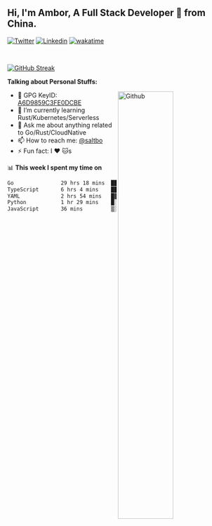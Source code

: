 ## Hi, I'm Ambor, A Full Stack Developer 🚀 from China.

[![Twitter](https://img.shields.io/badge/-saltbo-1ca0f1?style=flat&logo=twitter&logoColor=white)](https://twitter.com/rdsaltbo)
[![Linkedin](https://img.shields.io/badge/-saltbo-blue?style=flat&logo=Linkedin&logoColor=white)](https://www.linkedin.com/in/saltbo/)
[![wakatime](https://wakatime.com/badge/user/f82b1c77-faab-48cd-aef5-a12c0aff104b.svg)](https://wakatime.com/@f82b1c77-faab-48cd-aef5-a12c0aff104b)

&nbsp;  

[![GitHub Streak](http://github-readme-streak-stats.herokuapp.com?user=saltbo&hide_border=true&date_format=M%20j%5B%2C%20Y%5D)](https://git.io/streak-stats)

**Talking about Personal Stuffs:**
<!-- Any image aligned to the right. Beware the width  -->
<img width="50%" align="right" alt="Github" src="https://raw.githubusercontent.com/saltbo/saltbo/master/images/git-header.svg" />

- 🤘 GPG KeyID: [A6D9859C3FE0DCBE](https://saltbo.cn/pgp_keys.asc)
- 🌱 I’m currently learning Rust/Kubernetes/Serverless
- 💬 Ask me about anything related to Go/Rust/CloudNative
- 📫 How to reach me: [@saltbo](https://t.me/saltbo)
- ⚡ Fun fact: I :heart: :cat:s


📊 **This week I spent my time on**
<!--START_SECTION:waka-->

```txt
Go               29 hrs 18 mins  █████████████████▒░░░░░░░   69.67 %
TypeScript       6 hrs 4 mins    ███▓░░░░░░░░░░░░░░░░░░░░░   14.43 %
YAML             2 hrs 54 mins   █▓░░░░░░░░░░░░░░░░░░░░░░░   06.91 %
Python           1 hr 29 mins    █░░░░░░░░░░░░░░░░░░░░░░░░   03.56 %
JavaScript       36 mins         ▒░░░░░░░░░░░░░░░░░░░░░░░░   01.44 %
```

<!--END_SECTION:waka-->
